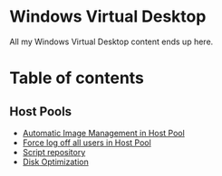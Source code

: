 # Windows Virtual Desktop

All my Windows Virtual Desktop content ends up here.

# Table of contents

## Host Pools

- [Automatic Image Management in Host Pool](hostpools/imagemanagement)
- [Force log off all users in Host Pool](hostpools/forcelog)
- [Script repository](scriptrepository)
- [Disk Optimization](optimizedisks)